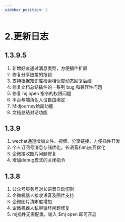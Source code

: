 ```yaml
---
sidebar_position: 2
---
```


# 2.更新日志

## 1.3.9.5

1. 新增好友通过消息类型，方便插件扩展
2. 修复分享链接的报错
3. 支持根据知识库检索相似度动态回复后缀
4. 修复文档总结插件的一系列 bug 和兼容性问题
5. 修复 mj open 指令的权限问题
6. 平台与端角色人设自由绑定
7. Midjourney绘画功能
8. 文档总结对话功能

## 1.3.9

1. wechat通道增加文件、视频、分享链接，方便插件开发
2. 个人订阅号消息存储优化，长语音和mj交互优化
3. 企微接收图片问题修复
4. 增加debug模式的关闭指令

## 1.3.8

1. 公众号服务号对长语音自动切割
2. 企微机器人接收语音及图片支持
3. 企微图片清晰度增加
4. 企微机器人私聊循环问题修复
5. mj插件无需配置，输入 $mj open 即可开启